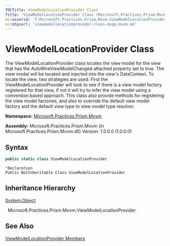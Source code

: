```yaml
---
TOCTitle: ViewModelLocationProvider Class
Title: 'ViewModelLocationProvider Class (Microsoft.Practices.Prism.Mvvm)'
ms:assetid: 'T:Microsoft.Practices.Prism.Mvvm.ViewModelLocationProvider'
ms:mtpsurl: 'viewmodellocationprovider-class-mspp-mvvm.md'
---
```


# ViewModelLocationProvider Class

The ViewModelLocationProvider class locates the view model for the view that has the AutoWireViewModelChanged attached property set to true. The view model will be located and injected into the view's DataContext. To locate the view, two strategies are used: First the ViewModelLocationProvider will look to see if there is a view model factory registered for that view, if not it will try to infer the view model using a convention based approach. This class also provide methods for registering the view model factories, and also to override the default view model factory and the default view type to view model type resolver. 

**Namespace:** [Microsoft.Practices.Prism.Mvvm](mspp-mvvm-namespace.md)

**Assembly:** Microsoft.Practices.Prism.Mvvm (in Microsoft.Practices.Prism.Mvvm.dll) Version: 1.0.0.0 (1.0.0.0)

## Syntax

```C#
public static class ViewModelLocationProvider
```

```VB
'Declaration
Public NotInheritable Class ViewModelLocationProvider
```

## Inheritance Hierarchy

[System.Object](http://msdn.microsoft.com/en-us/library/e5kfa45b)

  Microsoft.Practices.Prism.Mvvm.ViewModelLocationProvider

## See Also
[ViewModelLocationProvider Members](viewmodellocationprovider-members-mspp-mvvm.md)

